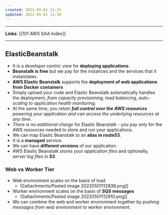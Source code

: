 ```yaml
---
created: 2022-05-01 11:23
updated: 2022-05-01 11:30
---
```

---
**Links**: [[101 AWS SAA Index]]

---
## ElasticBeanstalk
- It is a *developer centric view* for **deploying applications**.
- **Beanstalk is free** but we pay for the instances and the services that it instantiates.
- **AWS Elastic Beanstalk** supports the **deployment of web applications from Docker containers**
- Simply upload your code and Elastic Beanstalk automatically handles the deployment, *from capacity provisioning, load balancing, auto-scaling to application health monitoring*. 
- At the same time, *you retain **full control over the AWS resources** powering your application and can access the underlying resources at any time*. 
- *There is no additional charge* for Elastic Beanstalk - you pay only for the AWS resources needed to store and run your applications.
- We can map Elastic Beanstalk to an **alias in route53**.
- It is a **managed** service.
- We can have **different versions** of our application.
- AWS Elastic Beanstalk stores your *application files* and optionally, *server log files* in **S3**.

### Web vs Worker Tier
- Web environment scales on the basis of load 
	- ![[attachments/Pasted image 20220501112838.png]]
- Worker environment scales on the basis of **SQS messages**
	- ![[attachments/Pasted image 20220501112910.png]]
- We can combine the web and worker environment together by *pushing messages from web environment to worker environment*.